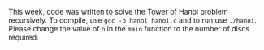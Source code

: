 This week, code was written to solve the Tower of Hanoi problem recursively. To compile, use ``gcc -o hanoi hanoi.c`` and to run use ``./hanoi``. Please change the value of ``n`` in the ``main`` function to the number of discs required.
